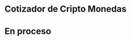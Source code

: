 # Cotizador de Cripto Monedas

# En proceso

<!--
https://github.com/codigoconjuan/cripto_react

API
https://www.cryptocompare.com/
04a5eb37b223a70a59fdfec2ff6aa99473cc1bf041b7fa8a073c2923e18b2c71

https://min-api.cryptocompare.com/data/pricemulti?fsyms=ETH,DASH&tsyms=BTC,USD,EUR&api_key=INSERT-YOUR-API-KEY-HERE


https://min-api.cryptocompare.com/data/pricemulti?fsyms=ETH,DASH&tsyms=BTC,USD,EUR&api_key=04a5eb37b223a70a59fdfec2ff6aa99473cc1bf041b7fa8a073c2923e18b2c71


Link directo JT
https://min-api.cryptocompare.com/data/top/mktcapfull?limit=10&tsym=USD


-->
